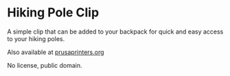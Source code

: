 # Hiking Pole Clip

A simple clip that can be added to your backpack for quick and easy access to your hiking poles.

Also available at [prusaprinters.org](https://www.prusaprinters.org/prints/152057-hiking-pole-clip)

No license, public domain.
